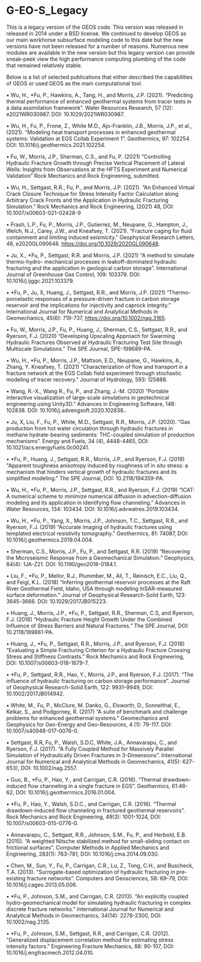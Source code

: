 # G-EO-S_Legacy
This is a legacy version of the GEOS code. 
This version was released in released in 2014 under a BSD license. 
We continued to develop GEOS as our main workhorse subsurface modeling code to this date but the new versions have not been released for a number of reasons.
Numerous new modules are available in the new version but this legacy version can provide sneak-peek view the high performance computing plumbing of the code that remained relatively stable. 

Below is a list of selected publications that either described the capabilities of GEOS or used GEOS as the main computational tool.


•	Wu, H., *Fu, P., Hawkins, A., Tang, H., and Morris, J.P. (2021). “Predicting thermal performance of enhanced geothermal systems from tracer tests in a data assimilation framework”. Water Resources Research, 57 (12): e2021WR030987. DOI: 10.1029/2021WR030987.
 
•	Wu, H., Fu, P., Frone, Z., White M.D., Ajo-Franklin, J.B., Morris, J.P., et al., (2021). “Modeling heat transport processes in enhanced geothermal systems: Validation at EGS Collab Experiment 1”. Geothermics, 97: 102254. DOI: 10.1016/j.geothermics.2021.102254.
 
•	Fu, W., Morris, J.P., Sherman, C.S., and Fu, P. (2021) “Controlling Hydraulic Fracture Growth through Precise Vertical Placement of Lateral Wells: Insights from Observations at the HFTS Experiment and Numerical Validation” Rock Mechanics and Rock Engineering, submitted.
 
•	Wu, H., Settgast, R.R., Fu, P., and Morris, J.P. (2021). “An Enhanced Virtual Crack Closure Technique for Stress Intensity Factor Calculation along Arbitrary Crack Fronts and the Application in Hydraulic Fracturing Simulation.” Rock Mechanics and Rock Engineering, (2021) 48, DOI: 10.1007/s00603-021-02428-9
 
•	Frash, L.P., Fu, P., Morris, J.P., Gutierrez, M., Neupane, G., Hampton, J., Welch, N.J., Carey, J.W., and Kneafsey, T. (2021). “Fracture caging for fluid containment and limiting induced seismicity.” Geophysical Research Letters, 48, e2020GL090648. https://doi.org/10.1029/2020GL090648.
 
•	Ju, X., *Fu, P., Settgast, R.R. and Morris, J.P. (2021) “A method to simulate thermo-hydro- mechanical processes in leakoff-dominated hydraulic fracturing and the application in geological carbon storage”. International Journal of Greenhouse Gas Control, 109: 103379. DOI: 10.1016/j.ijggc.2021.103379.
 
•	*Fu, P., Ju, X, Huang, J., Settgast, R.R., and Morris, J.P. (2021) “Thermo-poroelastic responses of a pressure-driven fracture in carbon storage reservoir and the implications for injectivity and caprock integrity.” International Journal for Numerical and Analytical Methods in Geomechanics, 45(6): 719-737, https://doi.org/10.1002/nag.3165.
 
•	Fu, W., Morris, J.P., Fu, P., Huang, J., Sherman, C.S., Settgast, R.R., and Ryerson, F.J. (2020) “Developing Upscaling Approach for Swarming Hydraulic Fractures Observed at Hydraulic Fracturing Test Site through Multiscale Simulations.” The SPE Journal, SPE-199689-PA.
 
•	Wu, H., *Fu, P., Morris, J.P., Mattson, E.D., Neupane, G., Hawkins, A., Zhang, Y. Kneafsey, T. (2021) “Characterization of flow and transport in a fracture network at the EGS Collab field experiment through stochastic modeling of tracer recovery.” Journal of Hydrology, 593: 125888.
 
•	Wang, R.-X., Wang R., Fu, P., and Zhang, J.-M. (2020) “Portable interactive visualization of large-scale simulations in geotechnical engineering using Unity3D.” Advances in Engineering Software, 148: 102838. DOI: 10.1016/j.advengsoft.2020.102838..
 
•	Ju, X, Liu, F., Fu, P., White, M.D., Settgast, R.R., Morris, J.P. (2020). “Gas production from hot water circulation through hydraulic fractures in methane hydrate-bearing sediments: THC-coupled simulation of production mechanisms”. Energy and Fuels, 34 (4), 4448-4465, DOI: 10.1021/acs.energyfuels.0c00241.
 
•	*Fu, P., Huang, J., Settgast, R.R., Morris, J.P., and Ryerson, F.J. (2019) "Apparent toughness anisotropy induced by roughness of in situ stress: a mechanism that hinders vertical growth of hydraulic fractures and its simplified modeling." The SPE Journal, DOI: 10.2118/194359-PA.
 
•	Wu, H., *Fu, P., Morris, J.P., Settgast, R.R., and Ryerson, F.J. (2019) “ICAT: A numerical scheme to minimize numerical diffusion in advection-diffusion modeling and its application in identifying flow channeling.” Advances in Water Resources, 134: 103434. DOI: 10.1016/j.advwatres.2019.103434.
 
•	Wu, H., *Fu, P., Yang, X., Morris, J.P., Johnson, T.C., Settgast, R.R., and Ryerson, F.J. (2019) “Accurate imaging of hydraulic fractures using templated electrical resistivity tomography.” Geothermics, 81: 74087, DOI: 10.1016/j.geothermics.2019.04.004.
 
•	Sherman, C.S., Morris, J.P., Fu, P., and Settgast, R.R. (2019) “Recovering the Microseismic Response from a Geomechanical Simulation.” Geophysics, 84(4): 1JA-Z21. DOI: 10.1190/geo2018-0184.1.
 
•	Liu, F., *Fu, P., Mellor, R.J., Plummber, M., Ali, T., Reinisch, E.C., Liu, Q., and Feigl, K.L. (2018) “Inferring geothermal reservoir processes at the Raft River Geothermal Field, Idaho, USA through modeling InSAR-measured surface deformation.” Journal of Geophysical Research-Solid Earth, 123: 3645-3666. DOI: 10.1029/2017JB015223. 
 
•	Huang, J., Morris, J.P., *Fu, P., Settgast, R.R., Sherman, C.S, and Ryerson, F.J. (2018) “Hydraulic Fracture Height Growth Under the Combined Influence of Stress Barriers and Natural Fractures.” The SPE Journal, DOI: 10.2118/189861-PA.
 
•	Huang, J., *Fu, P., Settgast, R.R., Morris, J.P., and Ryerson, F.J. (2018) “Evaluating a Simple Fracturing Criterion for a Hydraulic Fracture Crossing Stress and Stiffness Contrasts.” Rock Mechanics and Rock Engineering, DOI: 10.1007/s00603-018-1679-7.
 
•	*Fu, P., Settgast, R.R., Hao, Y., Morris, J.P., and Ryerson, F.J. (2017). “The influence of hydraulic fracturing on carbon storage performance”. Journal of Geophysical Research-Solid Earth, 122: 9931–9949, DOI: 10.1002/2017JB014942.
 
•	White, M., Fu, P., McClure, M. Danko, G., Elsworth, D., Sonnelthal, E., Kelkar, S., and Podgorney, R. (2017) “A suite of benchmark and challenge problems for enhanced geothermal systems." Geomechanics and Geophysics for Geo-Energy and Geo-Resources, 4 (1): 79-117. DOI: 10.1007/s40948-017-0076-0.
 
•	Settgast, R.R, Fu, P., Walsh, S.D.C, White, J.A., Annavarapu, C., and Ryerson, F.J. (2017). “A Fully Coupled Method for Massively Parallel Simulation of Hydraulically Driven Fractures in 3-Dimensions”. International Journal for Numerical and Analytical Methods in Geomechanics, 41(5): 627-653), DOI: 10.1002/nag.2557.
 
•	Guo, B., *Fu, P., Hao, Y., and Carrigan, C.R. (2016). “Thermal drawdown-induced flow channeling in a single fracture in EGS”. Geothermics, 61:46-62, DOI: 10.1016/j.geotherrmics.2016.01.004.
 
•	*Fu, P., Hao, Y., Walsh, S.D.C., and Carrigan, C.R. (2016). “Thermal drawdown-induced flow channeling in fractured geothermal reservoirs”. Rock Mechanics and Rock Engineering, 49(3): 1001-1024, DOI: 10.1007/s00603-015-0776-0.
 
•	Annavarapu, C., Settgast, R.R., Johnson, S.M., Fu, P., and Herbold, E.B. (2015). “A weighted Nitsche stabilized method for small-sliding contact on frictional surfaces”. Computer Methods in Applied Mechanics and Engineering, 283(1): 763-781, DOI: 10.1016/j.cma.2014.09.030.
 
•	Chen, M., Sun, Y., Fu, P., Carrigan, C.R., Lu, Z., Tong, C.H., and Buscheck, T.A. (2013). “Surrogate-based optimization of hydraulic fracturing in pre-existing fracture networks”. Computers and Geosciences, 58: 69-79, DOI: 10.1016/j.cageo.2013.05.006.
 
•	*Fu, P., Johnson, S.M., and Carrigan, C.R. (2013). “An explicitly coupled hydro-geomechanical model for simulating hydraulic fracturing in complex discrete fracture networks.” International Journal for Numerical and Analytical Methods in Geomechanics, 34(14): 2278-2300, DOI: 10.1002/nag.2135. 
 
•	*Fu, P., Johnson, S.M., Settgast, R.R., and Carrigan, C.R. (2012). “Generalized displacement correlation method for estimating stress intensity factors.” Engineering Fracture Mechanics, 88: 90-107, DOI: 10.1016/j.engfracmech.2012.04.010. 
